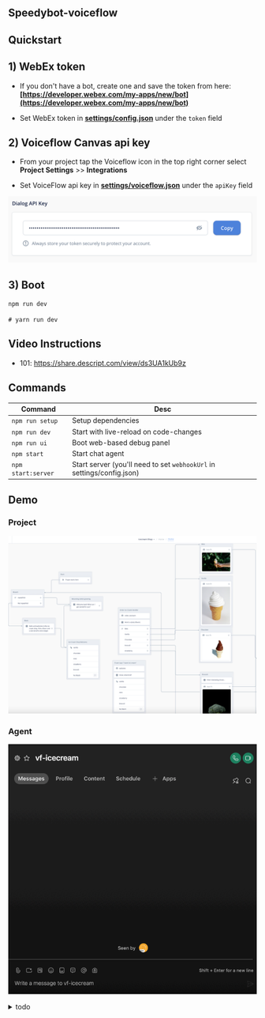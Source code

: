 ## Speedybot-voiceflow

## Quickstart

## 1) WebEx token

- If you don't have a bot, create one and save the token from here: **[https://developer.webex.com/my-apps/new/bot](https://developer.webex.com/my-apps/new/bot)**

- Set WebEx token in **[settings/config.json](./settings/config.json)** under the ```token``` field

## 2) Voiceflow Canvas api key

- From your project tap the Voiceflow icon in the top right corner select **Project Settings** >> **Integrations**

- Set VoiceFlow api key in **[settings/voiceflow.json](./settings/voiceflow.json)** under the ```apiKey``` field

![img](./docs/assets/vf_key.png)

## 3) Boot

```
npm run dev

# yarn run dev
```

## Video Instructions

- 101: https://share.descript.com/view/ds3UA1kUb9z

## Commands

| **Command** | **Desc** |
| --- | --- |
| ```npm run setup``` | Setup dependencies |
| ```npm run dev``` | Start with live-reload on code-changes |
| ```npm run ui``` | Boot web-based debug panel | 
| ```npm start``` | Start chat agent |
| ```npm start:server``` | Start server (you'll need to set ```webhookUrl``` in settings/config.json) |

## Demo

### Project

![img](./docs/assets/canvas.png)

### Agent

![img](./docs/assets/demo.gif)



<details>

<summary>todo</summary>

```
## todo

- docs

    - quickstart

    - *.vf file, instructions to import

    - docs where to find canvas api key, save to settings/voiceflow.json

- agent

    - say no when asking for more ice cream at "end"

```

</details>